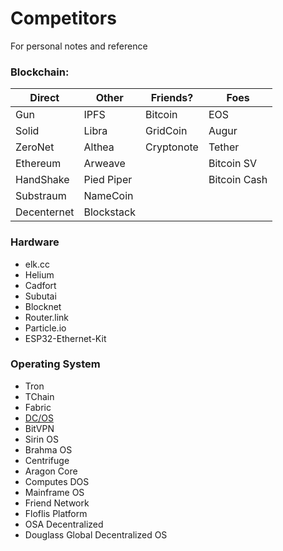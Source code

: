 # Competitors
For personal notes and reference

### Blockchain:

| Direct      | Other      | Friends?    | Foes         |
|-------------|------------|------------|--------------|
| Gun         | IPFS       | Bitcoin    | EOS          |
| Solid       | Libra      | GridCoin   | Augur        |
| ZeroNet     | Althea     | Cryptonote | Tether       |
| Ethereum    | Arweave    |            | Bitcoin SV   |
| HandShake   | Pied Piper |            | Bitcoin Cash |
| Substraum   | NameCoin   |            |              |
| Decenternet | Blockstack |            |              |

### Hardware
- elk.cc
- Helium
- Cadfort
- Subutai
- Blocknet
- Router.link
- Particle.io
- ESP32-Ethernet-Kit

### Operating System
- Tron
- TChain
- Fabric
- [DC/OS](https://dcos.io/)
- BitVPN
- Sirin OS
- Brahma OS
- Centrifuge
- Aragon Core
- Computes DOS
- Mainframe OS
- Friend Network
- Floflis Platform
- OSA Decentralized
- Douglass Global Decentralized OS
